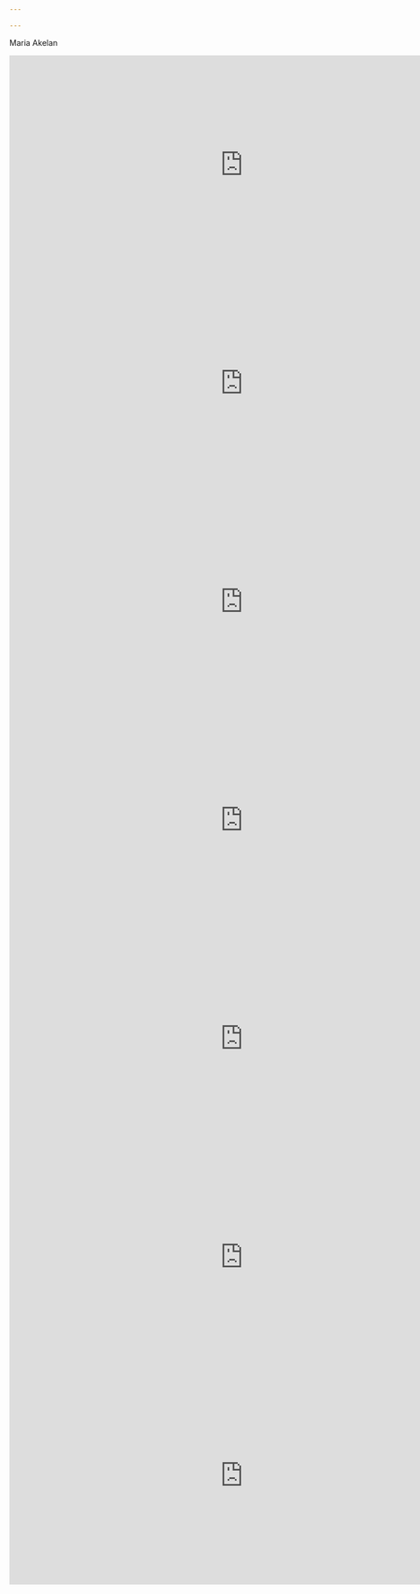 ```yaml
---

---
```


Maria Akelan

<iframe width="832" height="389" src="https://www.youtube.com/embed/WPG8oSjIWSs" title="remixRU" frameborder="0" allow="accelerometer; autoplay; clipboard-write; encrypted-media; gyroscope; picture-in-picture" allowfullscreen></iframe>   


<iframe width="832" height="389" src="https://www.youtube.com/embed/v5J4uzTLcd8" title="remix" frameborder="0" allow="accelerometer; autoplay; clipboard-write; encrypted-media; gyroscope; picture-in-picture" allowfullscreen></iframe>   


<iframe width="832" height="389" src="https://www.youtube.com/embed/ZD_7y7uEhxQ" title="Eternity of Dreams RU" frameborder="0" allow="accelerometer; autoplay; clipboard-write; encrypted-media; gyroscope; picture-in-picture" allowfullscreen></iframe>   


<iframe width="832" height="389" src="https://www.youtube.com/embed/7jsO4v9GfLw" title="TEASER" frameborder="0" allow="accelerometer; autoplay; clipboard-write; encrypted-media; gyroscope; picture-in-picture" allowfullscreen></iframe>   


<iframe width="832" height="389" src="https://www.youtube.com/embed/lyR71SbbaDI" title="Akelan BBoard B HD" frameborder="0" allow="accelerometer; autoplay; clipboard-write; encrypted-media; gyroscope; picture-in-picture" allowfullscreen></iframe>   


<iframe width="832" height="389" src="https://www.youtube.com/embed/6VUwLmA2uIQ" title="Eternity of Dreams EN" frameborder="0" allow="accelerometer; autoplay; clipboard-write; encrypted-media; gyroscope; picture-in-picture" allowfullscreen></iframe>   


<iframe width="832" height="389" src="https://www.youtube.com/embed/X1Jj-rqKYiA" title="Akelan BBoard A HD" frameborder="0" allow="accelerometer; autoplay; clipboard-write; encrypted-media; gyroscope; picture-in-picture" allowfullscreen></iframe>   

